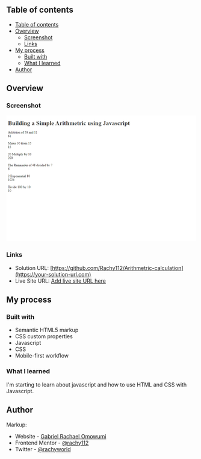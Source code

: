 ## Table of contents


- [Table of contents](#table-of-contents)
- [Overview](#overview)
  - [Screenshot](#screenshot)
  - [Links](#links)
- [My process](#my-process)
  - [Built with](#built-with)
  - [What I learned](#what-i-learned)
- [Author](#author)


## Overview

### Screenshot

![Screenshot](image.png)

### Links

- Solution URL: [https://github.com/Rachy112/Arithmetric-calculation](https://your-solution-url.com)
- Live Site URL: [Add live site URL here](https://your-live-site-url.com)

## My process

### Built with

- Semantic HTML5 markup
- CSS custom properties
- Javascript
- CSS 
- Mobile-first workflow

### What I learned

I'm starting to learn about javascript and how to use HTML and CSS with Javascript. 


## Author
Markup:
  - Website - [Gabriel Rachael Omowumi](https://www.instagram.rachy_word1.com)
  - Frontend Mentor - [@rachy112](https://www.frontendmentor.io/profile/rachy112)
  - Twitter - [@rachyworld](https://www.twitter.com/rachy112)
